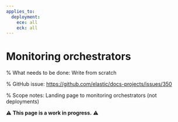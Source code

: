 ```yaml
---
applies_to:
  deployment:
    ece: all
    eck: all
---
```


# Monitoring orchestrators

% What needs to be done: Write from scratch

% GitHub issue: https://github.com/elastic/docs-projects/issues/350

% Scope notes: Landing page to monitoring orchestrators (not deployments)

⚠️ **This page is a work in progress.** ⚠️